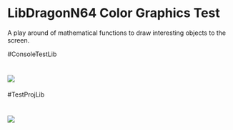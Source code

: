 # LibDragonN64 Color Graphics Test
A play around of mathematical functions to draw interesting objects to the screen.

#ConsoleTestLib
# <img src="https://i.gyazo.com/bb6717da3316b91ca628648acb9bc296.png"></img>
#TestProjLib
# <img src="https://i.gyazo.com/80f0e4cc6272547d2a7cb1766c277d2e.png"></img>
